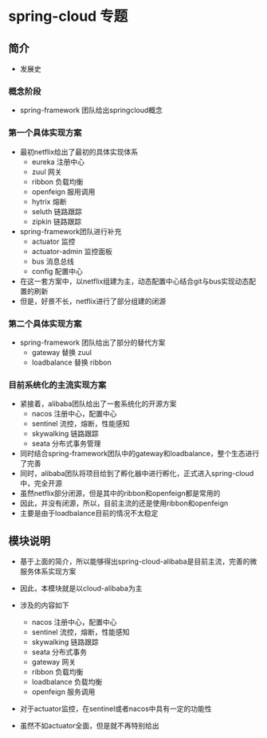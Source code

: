 # spring-cloud 专题

## 简介
- 发展史
### 概念阶段
- spring-framework 团队给出springcloud概念
### 第一个具体实现方案
- 最初netflix给出了最初的具体实现体系
    - eureka 注册中心
    - zuul 网关
    - ribbon 负载均衡
    - openfeign 服用调用
    - hytrix 熔断
    - seluth 链路跟踪
    - zipkin 链路跟踪
- spring-framework团队进行补充
    - actuator 监控
    - actuator-admin 监控面板
    - bus 消息总线
    - config 配置中心
- 在这一套方案中，以netflix组建为主，动态配置中心结合git与bus实现动态配置的刷新
- 但是，好景不长，netflix进行了部分组建的闭源
### 第二个具体实现方案
- spring-framework 团队给出了部分的替代方案
    - gateway 替换 zuul
    - loadbalance 替换 ribbon
### 目前系统化的主流实现方案
- 紧接着，alibaba团队给出了一套系统化的开源方案
    - nacos 注册中心，配置中心
    - sentinel 流控，熔断，性能感知
    - skywalking 链路跟踪
    - seata 分布式事务管理
- 同时结合spring-framework团队中的gateway和loadbalance，整个生态进行了完善
- 同时，alibaba团队将项目给到了孵化器中进行孵化，正式进入spring-cloud中，完全开源
- 虽然netflix部分闭源，但是其中的ribbon和openfeign都是常用的
- 因此，并没有闭源，所以，目前主流的还是使用ribbon和openfeign
- 主要是由于loadbalance目前的情况不太稳定

## 模块说明
- 基于上面的简介，所以能够得出spring-cloud-alibaba是目前主流，完善的微服务体系实现方案
- 因此，本模块就是以cloud-alibaba为主
- 涉及的内容如下
    - nacos 注册中心，配置中心
    - sentinel 流控，熔断，性能感知
    - skywalking 链路跟踪
    - seata 分布式事务
    - gateway 网关
    - ribbon 负载均衡
    - loadbalance 负载均衡
    - openfeign 服务调用
    
- 对于actuator监控，在sentinel或者nacos中具有一定的功能性
- 虽然不如actuator全面，但是就不再特别给出
